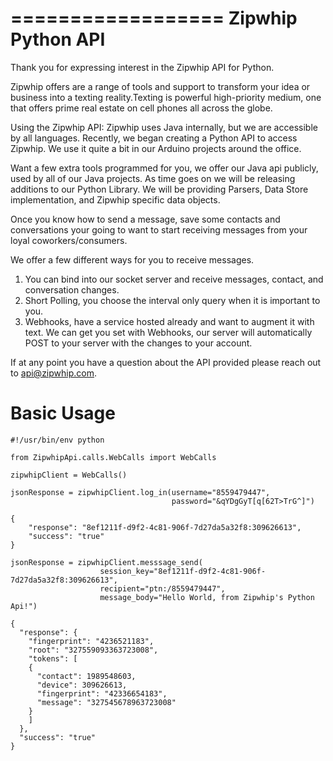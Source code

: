 
==================
Zipwhip Python API
==================

Thank you for expressing interest in the Zipwhip API for Python.

Zipwhip offers are a range of tools and support to transform your idea or
business into a texting reality.Texting is powerful high-priority medium,
one that offers prime real estate on cell phones all across the globe.

Using the Zipwhip API:
Zipwhip uses Java internally, but we are accessible by all languages.
Recently, we began creating a Python API to access Zipwhip. We use it quite
a bit in our Arduino projects around the office.

Want a few extra tools programmed for you, we offer our Java api publicly,
used by all of our Java projects. As time goes on we will be releasing
additions to our Python Library. We will be providing Parsers, Data Store
implementation, and Zipwhip specific data objects.

Once you know how to send a message, save some contacts and conversations
your going to want to start receiving messages from your
loyal coworkers/consumers.

We offer a few different ways for you to receive messages.
1. You can bind into our socket server and receive messages, contact, and
     conversation changes.
2. Short Polling, you choose the interval only query when it is important
     to you.
3. Webhooks, have a service hosted already and want to augment it with text.
     We can get you set with Webhooks, our server will automatically POST to
     your server with the changes to your account.

If at any point you have a question about the API provided please reach out to
api@zipwhip.com.

Basic Usage
===========
    #!/usr/bin/env python

    from ZipwhipApi.calls.WebCalls import WebCalls

    zipwhipClient = WebCalls()

    jsonResponse = zipwhipClient.log_in(username="8559479447",
                                        password="&qYDgGyT[q[62T>TrG^]")

    {
        "response": "8ef1211f-d9f2-4c81-906f-7d27da5a32f8:309626613",
        "success": "true"
    }

    jsonResponse = zipwhipClient.messsage_send(
                        session_key="8ef1211f-d9f2-4c81-906f-7d27da5a32f8:309626613",
                        recipient="ptn:/8559479447",
                        message_body="Hello World, from Zipwhip's Python Api!")

    {
      "response": {
        "fingerprint": "4236521183",
        "root": "327559093363723008",
        "tokens": [
        {
          "contact": 1989548603,
          "device": 309626613,
          "fingerprint": "42336654183",
          "message": "327545678963723008"
        }
        ]
      },
      "success": "true"
    }